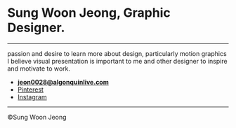 # Sung Woon Jeong, Graphic Designer.

****

passion and desire to learn more about design, particularly motion graphics I believe visual presentation is important to me and other designer to inspire and motivate to work.


- **[jeon0028@algonquinlive.com](mailto:jeon0028@algonquinlive.com)**
- [Pinterest](https://.pinterest.com)
- [Instagram](https://.instagram.com)

---

©Sung Woon Jeong
